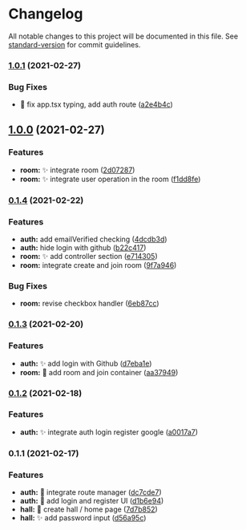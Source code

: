 # Changelog

All notable changes to this project will be documented in this file. See [standard-version](https://github.com/conventional-changelog/standard-version) for commit guidelines.

### [1.0.1](https://github.com/sozonome/spoker/compare/v1.0.0...v1.0.1) (2021-02-27)


### Bug Fixes

* :bug: fix app.tsx typing, add auth route ([a2e4b4c](https://github.com/sozonome/spoker/commit/a2e4b4c55fbc9dfa01dfdcc2bf9189b2c5371e29))

## [1.0.0](https://github.com/sozonome/spoker/compare/v0.1.4...v1.0.0) (2021-02-27)


### Features

* **room:** :sparkles: integrate room ([2d07287](https://github.com/sozonome/spoker/commit/2d07287f6bb41df8f74973f14b6c4e08544063c6))
* **room:** :sparkles: integrate user operation in the room ([f1dd8fe](https://github.com/sozonome/spoker/commit/f1dd8fe70ca5e2353d1d51c429bf636d0832931c))

### [0.1.4](https://github.com/sozonome/spoker/compare/v0.1.3...v0.1.4) (2021-02-22)


### Features

* **auth:** add emailVerified checking ([4dcdb3d](https://github.com/sozonome/spoker/commit/4dcdb3d8ea961b18e9f2f16ad04d79615d006a13))
* **auth:** hide login with github ([b22c417](https://github.com/sozonome/spoker/commit/b22c417eefedbe65d4d85c0339f3bab05169ba5f))
* **room:** :sparkles: add controller section ([e714305](https://github.com/sozonome/spoker/commit/e7143052f9a71ca136be933deff057465caaf652))
* **room:** integrate create and join room ([9f7a946](https://github.com/sozonome/spoker/commit/9f7a946ed817a7da5c8dd5d78c7dc348b3da02ee))


### Bug Fixes

* **room:** revise checkbox handler ([6eb87cc](https://github.com/sozonome/spoker/commit/6eb87cc8ad3a45a3cbb01c589718a67e3aa8ff59))

### [0.1.3](https://github.com/sozonome/spoker/compare/v0.1.2...v0.1.3) (2021-02-20)


### Features

* **auth:** :sparkles: add login with Github ([d7eba1e](https://github.com/sozonome/spoker/commit/d7eba1e986abb0711e5315eb9a6fdd7ac8c544ae))
* **room:** :lipstick: add room and join container ([aa37949](https://github.com/sozonome/spoker/commit/aa3794990eeaf9831763b609299baf44b55f0c29))

### [0.1.2](https://github.com/sozonome/spoker/compare/v0.1.1...v0.1.2) (2021-02-18)


### Features

* **auth:** :sparkles: integrate auth login register google ([a0017a7](https://github.com/sozonome/spoker/commit/a0017a76f070998053f43dff0d465072f37f3664))

### 0.1.1 (2021-02-17)


### Features

* **auth:** :construction: integrate route manager ([dc7cde7](https://github.com/sozonome/spoker/commit/dc7cde7c722eb6fbcd062a40372da0dd712f63ef))
* **auth:** :lipstick: add login and register UI ([d1b6e94](https://github.com/sozonome/spoker/commit/d1b6e94d8abc26c59e7edefa218255609b2ee25b))
* **hall:** :art: create hall / home page ([7d7b852](https://github.com/sozonome/spoker/commit/7d7b852c6124d7670a1194511af5a66864a5ad00))
* **hall:** :sparkles: add password input ([d56a95c](https://github.com/sozonome/spoker/commit/d56a95c7bfdd539545b9c9b7f75a18fcad1c1530))
